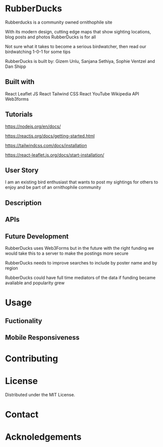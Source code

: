 # RubberDucks

Rubberducks is a community owned ornithophile site

With its modern design, cutting edge maps that show sighting locations, blog posts and photos RubberDucks is for all

Not sure what it takes to become a serious birdwatcher, then read our birdwatching 1-0-1 for some tips

RubberDucks is built by: Gizem Unlu, Sanjana Sethiya, Sophie Ventzel and Dan Shipp

## Built with

React Leaflet JS
React Tailwind CSS
React YouTube
Wikipedia API
Web3forms

## Tutorials

https://nodejs.org/en/docs/

https://reactjs.org/docs/getting-started.html

https://tailwindcss.com/docs/installation

https://react-leaflet.js.org/docs/start-installation/


## User Story

I am an existing bird enthusiast that wants to post my sightings for others to enjoy and be part of an ornithophile community

## Description



## APIs



## Future Development

RubberDucks uses Web3Forms but in the future with the right funding we would take this to a server to make the postings more secure

RubberDucks needs to improve searches to include by poster name and by region

RubberDucks could have full time mediators of the data if funding became avaliable and popularity grew

# Usage



## Fuctionality



## Mobile Responsiveness



# Contributing



# License

Distributed under the MIT License.

#  Contact



# Acknoledgements
